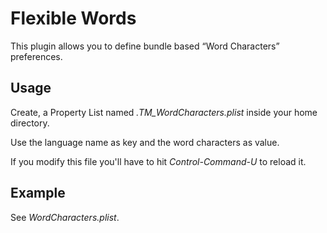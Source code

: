 # Flexible Words
This plugin allows you to define bundle based “Word Characters” preferences.

## Usage
Create, a Property List named *.TM_WordCharacters.plist* inside your home directory.

Use the language name as key and the word characters as value. 

If you modify this file you'll have to hit *Control-Command-U* to reload it.

## Example
See *WordCharacters.plist*.